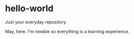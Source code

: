 # hello-world
Just your everyday repository.

May, here. I'm newbie so everything is a learning experience.
